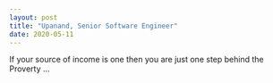 ```yaml
---
layout: post
title: "Upanand, Senior Software Engineer"
date: 2020-05-11
---
```


If your source of income is one then you are just one step behind the Proverty ...

